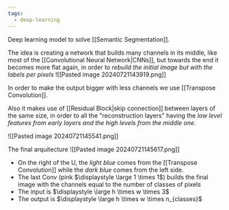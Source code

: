 ```yaml
---
tags:
  - deep-learning
---
```

Deep learning model to solve [[Semantic Segmentation]].

The idea is creating a network that builds many channels in its middle, like most of the [[Convolutional Neural Network|CNNs]], but towards the end it becomes more flat again, in order to *rebuild the initial image but with the labels per pixels*
![[Pasted image 20240721143919.png]]

In order to make the output bigger with less channels we use [[Transpose Convolution]].

Also it makes use of [[Residual Block|skip connection]] between layers of the same size, in order to all the "reconstruction layers" having the *low level features from early layers and the high levels from the middle one*.

![[Pasted image 20240721145541.png]]

The final arquitecture
![[Pasted image 20240721145617.png]]
* On the right of the U, the *light blue* comes from the [[Transpose Convolution]] while the *dark blue* comes from the left side.
* The last Conv (pink $\displaystyle \large 1 \times 1$) builds the final image with the channels equal to the number of classes of pixels
* The input is $\displaystyle \large h \times w \times 3$
* The output is $\displaystyle \large h \times w \times n_{classes}$

